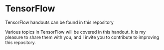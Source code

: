 # TensorFlow
TensorFlow handouts can be found in this repository

Various topics in TensorFlow will be covered in this handout. It is my pleasure to share them with you, and I invite you to contribute to improving this repository.
